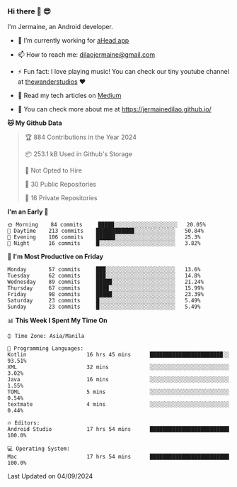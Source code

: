 ### Hi there 👋 😎
I'm Jermaine, an Android developer.

- 🔭 I’m currently working for [aHead app](https://www.ahead-app.com/)

- 📫 How to reach me: dilaojermaine@gmail.com

- ⚡ Fun fact: I love playing music! You can check our tiny youtube channel at [thewanderstudios](https://www.youtube.com/thewanderstudios) ♥️

- 📖 Read my tech articles on [Medium](https://jermainedilao.medium.com/)

- 👀 You can check more about me at https://jermainedilao.github.io/

<!--
**jermainedilao/jermainedilao** is a ✨ _special_ ✨ repository because its `README.md` (this file) appears on your GitHub profile.

Here are some ideas to get you started:

- 🔭 I’m currently working on ...
- 🌱 I’m currently learning ...
- 👯 I’m looking to collaborate on ...
- 🤔 I’m looking for help with ...
- 💬 Ask me about ...
- 📫 How to reach me: ...
- 😄 Pronouns: ...
- ⚡ Fun fact: ...
-->

<!--START_SECTION:waka-->
**🐱 My Github Data** 

> 🏆 884 Contributions in the Year 2024
 > 
> 📦 253.1 kB Used in Github's Storage 
 > 
> 🚫 Not Opted to Hire
 > 
> 📜 30 Public Repositories 
 > 
> 🔑 16 Private Repositories  
 > 
**I'm an Early 🐤** 

```text
🌞 Morning    84 commits     █████░░░░░░░░░░░░░░░░░░░░   20.05% 
🌆 Daytime    213 commits    ████████████░░░░░░░░░░░░░   50.84% 
🌃 Evening    106 commits    ██████░░░░░░░░░░░░░░░░░░░   25.3% 
🌙 Night      16 commits     █░░░░░░░░░░░░░░░░░░░░░░░░   3.82%

```
📅 **I'm Most Productive on Friday** 

```text
Monday       57 commits     ███░░░░░░░░░░░░░░░░░░░░░░   13.6% 
Tuesday      62 commits     ███░░░░░░░░░░░░░░░░░░░░░░   14.8% 
Wednesday    89 commits     █████░░░░░░░░░░░░░░░░░░░░   21.24% 
Thursday     67 commits     ████░░░░░░░░░░░░░░░░░░░░░   15.99% 
Friday       98 commits     █████░░░░░░░░░░░░░░░░░░░░   23.39% 
Saturday     23 commits     █░░░░░░░░░░░░░░░░░░░░░░░░   5.49% 
Sunday       23 commits     █░░░░░░░░░░░░░░░░░░░░░░░░   5.49%

```


📊 **This Week I Spent My Time On** 

```text
⌚︎ Time Zone: Asia/Manila

💬 Programming Languages: 
Kotlin                   16 hrs 45 mins      ███████████████████████░░   93.51% 
XML                      32 mins             ░░░░░░░░░░░░░░░░░░░░░░░░░   3.02% 
Java                     16 mins             ░░░░░░░░░░░░░░░░░░░░░░░░░   1.55% 
TOML                     5 mins              ░░░░░░░░░░░░░░░░░░░░░░░░░   0.54% 
textmate                 4 mins              ░░░░░░░░░░░░░░░░░░░░░░░░░   0.44%

🔥 Editors: 
Android Studio           17 hrs 54 mins      █████████████████████████   100.0%

💻 Operating System: 
Mac                      17 hrs 54 mins      █████████████████████████   100.0%

```


 Last Updated on 04/09/2024
<!--END_SECTION:waka-->
